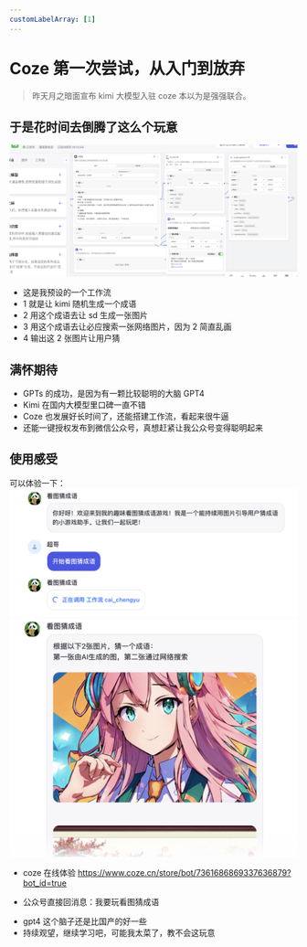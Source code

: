 ```yaml
---
customLabelArray: [1]
---
```


# <Label :level='1'/> Coze 第一次尝试，从入门到放弃

> 昨天月之暗面宣布 kimi 大模型入驻 coze 本以为是强强联合。

## 于是花时间去倒腾了这么个玩意

![alt text](./img/image.png)

- 这是我预设的一个工作流
- 1 就是让 kimi 随机生成一个成语
- 2 用这个成语去让 sd 生成一张图片
- 3 用这个成语去让必应搜索一张网络图片，因为 2 简直乱画
- 4 输出这 2 张图片让用户猜

## 满怀期待

- GPTs 的成功，是因为有一颗比较聪明的大脑 GPT4
- Kimi 在国内大模型里口碑一直不错
- Coze 也发展好长时间了，还能搭建工作流，看起来很牛逼
- 还能一键授权发布到微信公众号，真想赶紧让我公众号变得聪明起来

## 使用感受

可以体验一下：
![alt text](./img/image1.png)
![alt text](./img/image2.png)

- coze 在线体验
  https://www.coze.cn/store/bot/7361686869337636879?bot_id=true

- 公众号直接回消息：我要玩看图猜成语

* gpt4 这个脑子还是比国产的好一些
* 持续观望，继续学习吧，可能我太菜了，教不会这玩意
